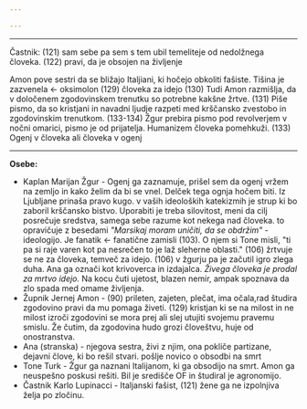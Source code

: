 ```yaml
---

---
```

---
Častnik:
(121) sam sebe pa sem s tem ubil temeliteje od nedolžnega človeka.
(122) pravi, da je obsojen na življenje

Amon pove sestri da se bližajo Italjiani, ki hočejo obkoliti fašiste.
Tišina je zazvenela <- oksimolon
(129) človeka za idejo
(130) Tudi Amon razmišlja, da v določenem zgodovinskem trenutku so potrebne kakšne žrtve. 
(131) Piše pismo, da so kristjani in navadni ljudje razpeti med krščansko zvestobo in zgodovinskim trenutkom.
(133-134) Žgur prebira pismo pod revolverjem v nočni omarici, pismo je od prijatelja. Humanizem človeka pomehkuži.
(133) Ogenj v človeka ali človeka v ogenj

---
**Osebe:**
- Kaplan Marijan Žgur - Ogenj ga zaznamuje, prišel sem da ogenj vržem na zemljo in kako želim da bi se vnel. Delček tega ognja hočem biti. Iz Ljubljane prinaša pravo kugo. v vaših ideoloških katekizmih je strup ki bo zaboril krščansko bistvo. Uporabiti je treba silovitost, meni da cilj posrečuje sredstva, samega sebe razume kot nekega nad človeka. to opravičuje z besedami *"Marsikaj moram uničiti, da se obdržim"* - ideologijo. Je fanatik <- fanatične zamisli (103). O njem si Tone misli, "ti pa si raje varen kot pa nesrečen to je laž sleherne oblasti." (106) žrtvuje se ne za človeka, temveč za idejo. (106) v žgurju pa je začutil igro zlega duha. Ana ga označi kot krivoverca in izdajalca.
  *Živega človeka je prodal za mrtvo idejo.* Na kocu čuti ujetost, blazen nemir, ampak spoznava da zlo spada med omame življenja.
- Župnik Jernej Amon - (90) prileten, zajeten, plečat, ima očala,rad študira zgodovino pravi da mu pomaga živeti. (129) kristjan ki se na milost in ne milost izroči zgodovini se mora prej ali slej utujiti svojemu pravemu smislu. Že čutim, da zgodovina hudo grozi človeštvu, huje od onostranstva.
- Ana (stranska) - njegova sestra, živi z njim, ona pokliče partizane, dejavni člove, ki bo rešil stvari. pošlje novico o obsodbi na smrt
- Tone Turk - Žgur ga naznani Italijanom, ki ga obsodijo na smrt. Amon ga neuspešno poskusi rešiti. Bil je središče OF in študiral je agronomijo.
- Častnik Karlo Lupinacci - Italjanski fašist, (121) žene ga ne izpolnjiva želja po zločinu. 